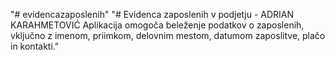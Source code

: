 "# evidencazaposlenih" 
"# Evidenca zaposlenih v podjetju - ADRIAN KARAHMETOVIĆ Aplikacija omogoča beleženje podatkov o zaposlenih, vključno z imenom, priimkom, delovnim mestom, datumom zaposlitve, plačo in kontakti."